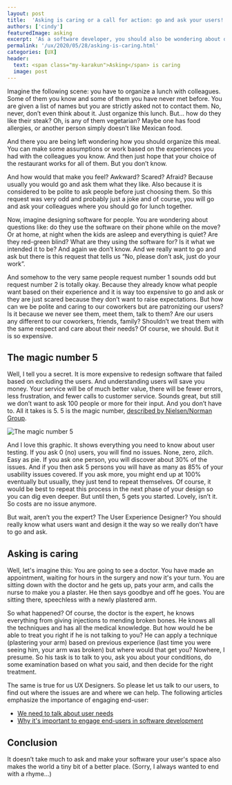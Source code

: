 ```yaml
---
layout: post
title:  'Asking is caring or a call for action: go and ask your users!'
authors: ['cindy']
featuredImage: asking
excerpt: 'As a software developer, you should also be wondering about questions like: do my customers use the software on their phone while on the move? Or at home, at night when the kids are asleep and everything is quiet? Are they red-green blind? What are they using the software for? Is it what we intended it to be?'
permalink: '/ux/2020/05/28/asking-is-caring.html'
categories: [UX]
header:
  text: <span class="my-karakun">Asking</span> is caring
  image: post
---
```


Imagine the following scene: you have to organize a lunch with colleagues. Some of them you know and some of them you have never met before. You are given a list of names but you are strictly asked not to contact them. No, never, don’t even think about it. Just organize this lunch. But… how do they like their steak? Oh, is any of them vegetarian? Maybe one has food allergies, or another person simply doesn’t like Mexican food. 

And there you are being left wondering how you should organize this meal. You can make some assumptions or work based on the experiences you had with the colleagues you know. And then just hope that your choice of the restaurant works for all of them. But you don’t know. 

And how would that make you feel? Awkward? Scared? Afraid? Because usually you would go and ask them what they like. Also because it is considered to be polite to ask people before just choosing them. So this request was very odd and probably just a joke and of course, you will go and ask your colleagues where you should go for lunch together.

Now, imagine designing software for people. You are wondering about questions like: do they use the software on their phone while on the move? Or at home, at night when the kids are asleep and everything is quiet? Are they red-green blind? What are they using the software for? Is it what we intended it to be? And again we don’t know. And we really want to go and ask but there is this request that tells us “No, please don’t ask, just do your work”. 

And somehow to the very same people request number 1 sounds odd but request number 2 is totally okay. Because they already know what people want based on their experience and it is way too expensive to go and ask or they are just scared because they don’t want to raise expectations. But how can we be polite and caring to our coworkers but are patronizing our users? Is it because we never see them, meet them, talk to them? Are our users any different to our coworkers, friends, family? Shouldn’t we treat them with the same respect and care about their needs? Of course, we should. But it is so expensive.

## The magic number 5
Well, I tell you a secret. It is more expensive to redesign software that failed based on excluding the users. And understanding users will save you money. Your service will be of much better value, there will be fewer errors, less frustration, and fewer calls to customer service. Sounds great, but still we don’t want to ask 100 people or more for their input. And you don’t have to. All it takes is 5. 5 is the magic number, [described by Nielsen/Norman Group](https://www.nngroup.com/articles/why-you-only-need-to-test-with-5-users/).

![The magic number 5](/assets/posts/2020-05-28-ux/user-testing-curve.gif)

And I love this graphic. It shows everything you need to know about user testing. If you ask 0 (no) users, you will find no issues. None, zero, zilch. Easy as pie. If you ask one person, you will discover about 30% of the issues. And if you then ask 5 persons you will have as many as 85% of your usability issues covered. If you ask more, you might end up at 100% eventually but usually, they just tend to repeat themselves. Of course, it would be best to repeat this process in the next phase of your design so you can dig even deeper. But until then, 5 gets you started. Lovely, isn’t it. So costs are no issue anymore.

But wait, aren’t you the expert? The User Experience Designer? You should really know what users want and design it the way so we really don’t have to go and ask. 

## Asking is caring
Well, let's imagine this: You are going to see a doctor. You have made an appointment, waiting for hours in the surgery and now it's your turn. You are sitting down with the doctor and he gets up, pats your arm, and calls the nurse to make you a plaster. He then says goodbye and off he goes. You are sitting there, speechless with a newly plastered arm. 

So what happened? Of course, the doctor is the expert, he knows everything from giving injections to mending broken bones. He knows all the techniques and has all the medical knowledge. But how would he be able to treat you right if he is not talking to you? He can apply a technique (plastering your arm) based on previous experience (last time you were seeing him, your arm was broken) but where would that get you? Nowhere, I presume. So his task is to talk to you, ask you about your conditions, do some examination based on what you said, and then decide for the right treatment. 

The same is true for us UX Designers. So please let us talk to our users, to find out where the issues are and where we can help. The following articles emphasize the importance of engaging end-user:

* [We need to talk about user needs](https://userresearch.blog.gov.uk/2015/05/28/we-need-to-talk-about-user-needs/)
* [Why it's important to engage end-users in software development](https://headchannel.co.uk/why-its-important-to-engage-end-users-in-software-development-321)

## Conclusion
It doesn’t take much to ask and make your software your user's space also makes the world a tiny bit of a better place. (Sorry, I always wanted to end with a rhyme...)